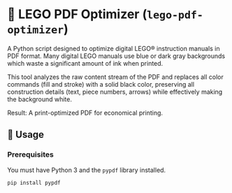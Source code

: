 # 🧱 LEGO PDF Optimizer (`lego-pdf-optimizer`)

A Python script designed to optimize digital LEGO® instruction manuals in PDF format. Many digital LEGO manuals use blue or dark gray backgrounds which waste a significant amount of ink when printed.

This tool analyzes the raw content stream of the PDF and replaces all color commands (fill and stroke) with a solid black color, preserving all construction details (text, piece numbers, arrows) while effectively making the background white.

Result: A print-optimized PDF for economical printing.

## 🚀 Usage

### Prerequisites

You must have Python 3 and the `pypdf` library installed.

```bash
pip install pypdf
